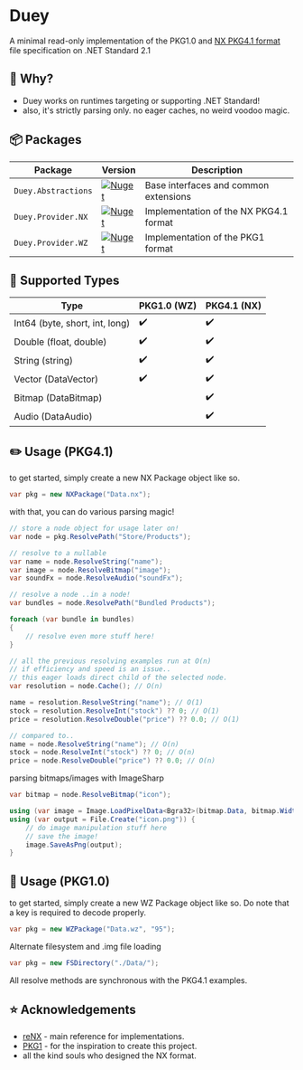# Duey
A minimal read-only implementation of the PKG1.0 and [NX PKG4.1 format](http://nxformat.github.io/) file specification on .NET Standard 2.1

## 🤔 Why?
* Duey works on runtimes targeting or supporting .NET Standard!
* also, it's strictly parsing only. no eager caches, no weird voodoo magic.

## 📦 Packages
Package                          | Version                                                                                                                                     | Description
---------------------------------| ------------------------------------------------------------------------------------------------------------------------------------------- | -----------------------------
`Duey.Abstractions`              | [![Nuget](https://img.shields.io/nuget/v/Duey.Abstractions.svg)](https://nuget.org/packages/Duey.Abstractions)                              | Base interfaces and common extensions
`Duey.Provider.NX`               | [![Nuget](https://img.shields.io/nuget/v/Duey.Provider.NX.svg)](https://nuget.org/packages/Duey.Provider.NX)                                | Implementation of the NX PKG4.1 format
`Duey.Provider.WZ`               | [![Nuget](https://img.shields.io/nuget/v/Duey.Provider.WZ.svg)](https://nuget.org/packages/Duey.Provider.WZ)                                | Implementation of the PKG1 format

## 🏹 Supported Types
| Type                           | PKG1.0 (WZ)        | PKG4.1 (NX)        |
|--------------------------------|--------------------|--------------------|
| Int64 (byte, short, int, long) | :heavy_check_mark: | :heavy_check_mark: |
| Double (float, double)         | :heavy_check_mark: | :heavy_check_mark: |
| String (string)                | :heavy_check_mark: | :heavy_check_mark: |
| Vector (DataVector)            | :heavy_check_mark: | :heavy_check_mark: |
| Bitmap (DataBitmap)            |                    | :heavy_check_mark: |
| Audio (DataAudio)              |                    | :heavy_check_mark: |

## ✏️ Usage (PKG4.1)
to get started, simply create a new NX Package object like so.
```csharp
var pkg = new NXPackage("Data.nx");
```
with that, you can do various parsing magic!
```csharp
// store a node object for usage later on!
var node = pkg.ResolvePath("Store/Products");

// resolve to a nullable
var name = node.ResolveString("name");
var image = node.ResolveBitmap("image");
var soundFx = node.ResolveAudio("soundFx");

// resolve a node ..in a node!
var bundles = node.ResolvePath("Bundled Products");

foreach (var bundle in bundles)
{
    // resolve even more stuff here!
}

// all the previous resolving examples run at O(n)
// if efficiency and speed is an issue..
// this eager loads direct child of the selected node.
var resolution = node.Cache(); // O(n)

name = resolution.ResolveString("name"); // O(1)
stock = resolution.ResolveInt("stock") ?? 0; // O(1)
price = resolution.ResolveDouble("price") ?? 0.0; // O(1)

// compared to..
name = node.ResolveString("name"); // O(n)
stock = node.ResolveInt("stock") ?? 0; // O(n)
price = node.ResolveDouble("price") ?? 0.0; // O(n)
```
parsing bitmaps/images with ImageSharp
```csharp
var bitmap = node.ResolveBitmap("icon");

using (var image = Image.LoadPixelData<Bgra32>(bitmap.Data, bitmap.Width, bitmap.Height))
using (var output = File.Create("icon.png")) {
    // do image manipulation stuff here
    // save the image!
    image.SaveAsPng(output);
}
```

## 📖 Usage (PKG1.0)
to get started, simply create a new WZ Package object like so. Do note that a key is required to decode properly.
```csharp
var pkg = new WZPackage("Data.wz", "95");
```

Alternate filesystem and .img file loading
```csharp
var pkg = new FSDirectory("./Data/");
```

All resolve methods are synchronous with the PKG4.1 examples.

## ⭐️ Acknowledgements
* [reNX](https://github.com/angelsl/ms-reNX) - main reference for implementations.
* [PKG1](https://labs.crr.io/maplestory/PKG1) - for the inspiration to create this project.
* all the kind souls who designed the NX format.
